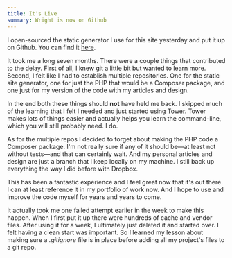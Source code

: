 ```yaml
---
title: It's Live
summary: Wright is now on Github
---
```

I open-sourced the static generator I use for this site yesterday and put it up on Github. You can find it [here][here].

It took me a long seven months. There were a couple things that contributed to the delay. First of all, I knew git a little bit but wanted to learn more. Second, I felt like I had to establish multiple repositories. One for the static site generator, one for just the PHP that would be a Composer package, and one just for my version of the code with my articles and design.

In the end both these things should __not__ have held me back. I skipped much of the learning that I felt I needed and just started using [Tower][tower]. Tower makes lots of things easier and actually helps you learn the command-line, which you will still probably need. I do.

As for the multiple repos I decided to forget about making the PHP code a Composer package. I'm not really sure if any of it should be—at least not without tests—and that can certainly wait. And my personal articles and design are just a branch that I keep locally on my machine. I still back up everything the way I did before with Dropbox.

This has been a fantastic experience and I feel great now that it's out there. I can at least reference it in my portfolio of work now. And I hope to use and improve the code myself for years and years to come.

It actually took me one failed attempt earlier in the week to make this happen. When I first put it up there were hundreds of cache and vendor files. After using it for a week, I ultimately just deleted it and started over. I felt having a clean start was important. So I learned my lesson about making sure a _.gitignore_ file is in place before adding all my project's files to a git repo.

[here]: https://github.com/erickmerchant/wright
[tower]: http://www.git-tower.com/
